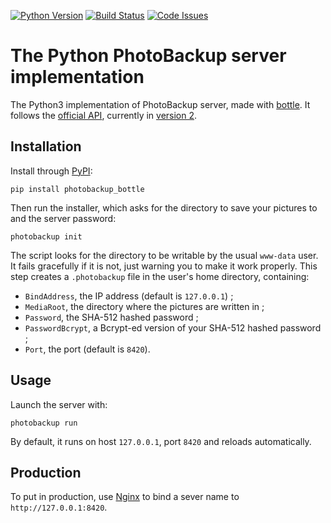 [![Python Version](https://img.shields.io/badge/Python-3-brightgreen.svg?style=plastic)](http://python.org) [![Build Status](https://travis-ci.org/PhotoBackup/server-bottle.svg?branch=master)](https://travis-ci.org/PhotoBackup/server-bottle) [![Code Issues](https://www.quantifiedcode.com/api/v1/project/0066628ce3954e079603dfeafdf5b077/badge.svg)](https://www.quantifiedcode.com/app/project/0066628ce3954e079603dfeafdf5b077)

#  The Python PhotoBackup server implementation 

The Python3 implementation of PhotoBackup server, made with
[bottle](http://bottlepy.org/). It follows the
[official API](https://github.com/PhotoBackup/api/blob/master/api.raml), currently in [version 2](https://github.com/PhotoBackup/api/releases/tag/v2).

## Installation

Install through [PyPI](https://pypi.python.org/pypi):

    pip install photobackup_bottle

Then run the installer, which asks for the directory to save your pictures to
and the server password:

    photobackup init

The script looks for the directory to be writable by the usual `www-data` user.
It fails gracefully if it is not, just warning you to make it work properly.
This step creates a `.photobackup` file in the user's home directory,
containing:

* `BindAddress`, the IP address (default is `127.0.0.1`) ;
* `MediaRoot`, the directory where the pictures are written in ;
* `Password`, the SHA-512 hashed password ;
* `PasswordBcrypt`, a Bcrypt-ed version of your SHA-512 hashed password ;
* `Port`, the port (default is `8420`).

## Usage

Launch the server with:

    photobackup run

By default, it runs on host `127.0.0.1`, port `8420` and reloads automatically.

## Production

To put in production, use [Nginx](http://nginx.org/) to bind a sever name to `http://127.0.0.1:8420`.
